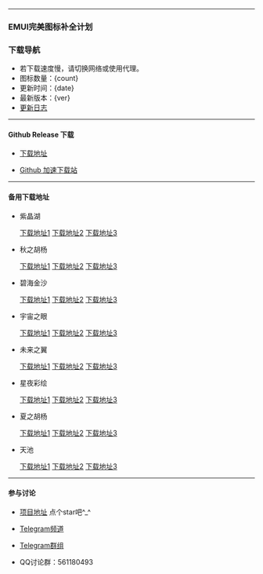 
---

### EMUI完美图标补全计划

### 下载导航

- 若下载速度慢，请切换网络或使用代理。
- 图标数量：{count}
- 更新时间：{date}
- 最新版本：{ver}
- [更新日志](https://github.com/pzcn/emui-icons/commits/main)

---

#### Github Release 下载

- [下载地址](https://github.com/pzcn/emui-icons/releases/latest)

- [Github 加速下载站](https://github.iconsx.tech)

---

#### 备用下载地址

- 紫晶湖

  [下载地址1](https://github.com.cnpmjs.org/pzcn/emui-icons/releases/download/{ver}/AmethystLake.hwt)    [下载地址2](https://emui.iconsx.tech/AmethystLake.hwt)    [下载地址3](https://emui.netlify.app/AmethystLake.hwt)

- 秋之胡杨

  [下载地址1](https://github.com.cnpmjs.org/pzcn/emui-icons/releases/download/{ver}/AutumnPopulus.hwt)    [下载地址2](https://emui.iconsx.tech/AutumnPopulus.hwt)    [下载地址3](https://emui.netlify.app/AutumnPopulus.hwt)

- 碧海金沙

  [下载地址1](https://github.com.cnpmjs.org/pzcn/emui-icons/releases/download/{ver}/GoldenBeach.hwt)    [下载地址2](https://emui.iconsx.tech/GoldenBeach.hwt)    [下载地址3](https://emui.netlify.app/GoldenBeach.hwt)

- 宇宙之眼

  [下载地址1](https://github.com.cnpmjs.org/pzcn/emui-icons/releases/download/{ver}/Nebulae.hwt)    [下载地址2](https://emui.iconsx.tech/Nebulae.hwt)    [下载地址3](https://emui.netlify.app/Nebulae.hwt)

- 未来之翼

  [下载地址1](https://github.com.cnpmjs.org/pzcn/emui-icons/releases/download/{ver}/Reconstruction.hwt)    [下载地址2](https://emui.iconsx.tech/Reconstruction.hwt)    [下载地址3](https://emui.netlify.app/Reconstruction.hwt)

- 星夜彩绘

  [下载地址1](https://github.com.cnpmjs.org/pzcn/emui-icons/releases/download/{ver}/StarrySky.hwt)    [下载地址2](https://emui.iconsx.tech/StarrySky.hwt)    [下载地址3](https://emui.netlify.app/StarrySky.hwt)

- 夏之胡杨

  [下载地址1](https://github.com.cnpmjs.org/pzcn/emui-icons/releases/download/{ver}/SummerPopulus.hwt)    [下载地址2](https://emui.iconsx.tech/SummerPopulus.hwt)    [下载地址3](https://emui.netlify.app/SummerPopulus.hwt)

- 天池

  [下载地址1](https://github.com.cnpmjs.org/pzcn/emui-icons/releases/download/{ver}/Tianchi.hwt)    [下载地址2](https://emui.iconsx.tech/Tianchi.hwt)    [下载地址3](https://emui.netlify.app/Tianchi.hwt)

---

#### 参与讨论

- [项目地址](https://github.com/pzcn/emui-icons/releases/)  点个star吧^_^ 

- [Telegram频道](https://t.me/miuiicons)

- [Telegram群组](https://t.me/miui_icons_dev)

- QQ讨论群：561180493
